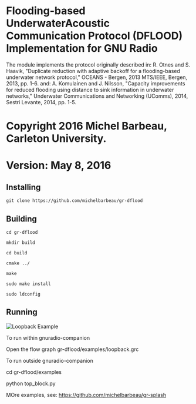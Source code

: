 #  Flooding-based UnderwaterAcoustic Communication Protocol (DFLOOD) Implementation for GNU Radio

The module implements the protocol originally described in:
R. Otnes and S. Haavik, "Duplicate reduction with adaptive backoff for a flooding-based underwater network protocol," OCEANS - Bergen, 2013 MTS/IEEE, Bergen, 2013, pp. 1-6.
and:
A. Komulainen and J. Nilsson, "Capacity improvements for reduced flooding using distance to sink information in underwater networks," Underwater Communications and Networking (UComms), 2014, Sestri Levante, 2014, pp. 1-5. 

# Copyright 2016 Michel Barbeau, Carleton University.
# Version: May 8, 2016



## Installing 

`git clone https://github.com/michelbarbeau/gr-dflood`

## Building


```
cd gr-dflood

mkdir build

cd build 

cmake ../

make

sudo make install

sudo ldconfig

```

## Running

![Loopback Example](https://github.com/michelbarbeau/gr-dflood/blob/master/loopback.png)

To run within gnuradio-companion

Open the flow graph  gr-dflood/examples/loopback.grc

To run outside gnuradio-companion

cd gr-dflood/examples

python top_block.py

MOre examples, see: https://github.com/michelbarbeau/gr-splash
